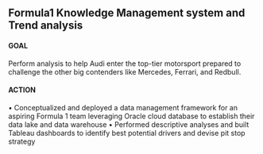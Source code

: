 ## Formula1 Knowledge Management system and Trend analysis

#### GOAL
Perform analysis to help Audi enter the top-tier motorsport prepared to challenge the other big contenders like Mercedes, Ferrari, and Redbull.

#### ACTION
•	Conceptualized and deployed a data management framework for an aspiring Formula 1 team leveraging Oracle cloud database to establish their data lake and data warehouse
•	Performed descriptive analyses and built Tableau dashboards to identify best potential drivers and devise pit stop strategy

